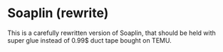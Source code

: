 # Soaplin (rewrite)
This is a carefully rewritten version of Soaplin, that should be held with super glue instead of
0.99$ duct tape bought on TEMU.